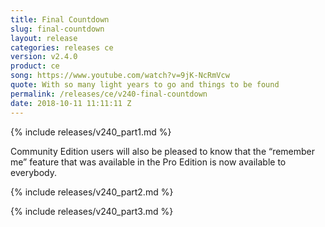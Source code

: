 ```yaml
---
title: Final Countdown
slug: final-countdown
layout: release
categories: releases ce
version: v2.4.0
product: ce
song: https://www.youtube.com/watch?v=9jK-NcRmVcw
quote: With so many light years to go and things to be found
permalink: /releases/ce/v240-final-countdown
date: 2018-10-11 11:11:11 Z
---
```

{% include releases/v240_part1.md %}

Community Edition users will also be pleased to know that the “remember me” feature that was available in the 
Pro Edition is now available to everybody.

{% include releases/v240_part2.md %}

{% include releases/v240_part3.md %}
